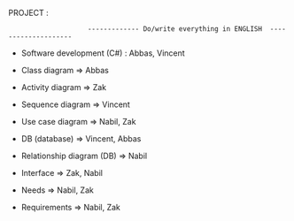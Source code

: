 PROJECT : 

                        ------------- Do/write everything in ENGLISH  --------------------
                                          

- Software development (C#) : Abbas, Vincent

- Class diagram => Abbas
- Activity diagram => Zak
- Sequence diagram => Vincent
- Use case diagram => Nabil, Zak

- DB (database) => Vincent, Abbas
- Relationship diagram (DB) => Nabil 
- Interface  => Zak, Nabil 

- Needs =>  Nabil, Zak
- Requirements =>  Nabil, Zak



